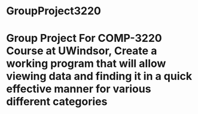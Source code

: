 # GroupProject3220
# Group Project For COMP-3220 Course at UWindsor, Create a working program that will allow viewing data and finding it in a quick effective manner for various different categories
